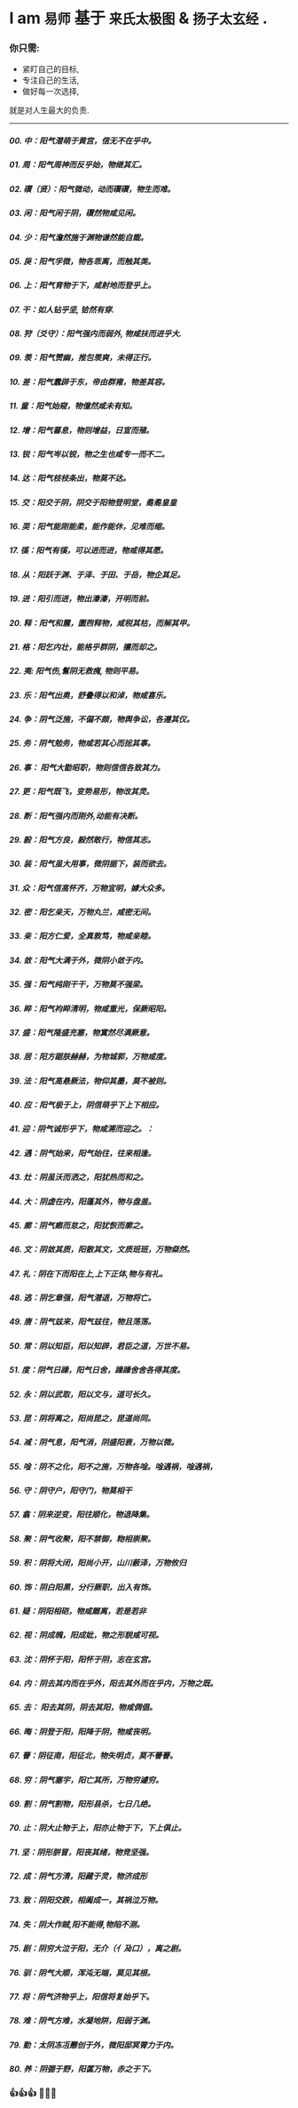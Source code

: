 # I am `易师` 基于 `来氏太极图` & `扬子太玄经` .

### 你只需:

- 紧盯自己的目标,
- 专注自己的生活,
- 做好每一次选择,

就是对人生最大的负责.

------

##### 00. 中：阳气潜萌于黄宫，信无不在乎中。
##### 01. 周：阳气周神而反乎始，物继其汇。
##### 02. 礥（贤）：阳气微动，动而礥礥，物生而难。
##### 03. 闲：阳气闲于阴，礥然物咸见闲。
##### 04. 少：阳气澹然施于渊物谦然能自韱。
##### 05. 戾：阳气孚微，物各乖离，而触其类。
##### 06. 上：阳气育物于下，咸射地而登乎上。
##### 07. 干：如人钻乎坚, 铪然有穿.
##### 08. 狩（爻守）：阳气强内而弱外, 物咸扶而进乎大.
##### 09. 羡：阳气赞幽，推包羡爽，未得正行。
##### 10. 差：阳气蠢辟于东，帝由群雍，物差其容。
##### 11. 童：阳气始窥，物僮然咸未有知。
##### 12. 增：阳气蕃息，物则增益，日宣而殖。
##### 13. 锐：阳气岑以锐，物之生也咸专一而不二。
##### 14. 达：阳气枝枝条出，物莫不达。
##### 15. 交：阳交于阴，阴交于阳物登明堂，矞矞皇皇
##### 16. 耎：阳气能刚能柔，能作能休，见难而缩。
##### 17. 徯：阳气有徯，可以进而进，物咸得其愿。
##### 18. 从：阳跃于渊、于泽、于田、于岳，物企其足。
##### 19. 进：阳引而进，物出溱溱，开明而前。
##### 20. 释：阳气和震，圜煦释物，咸税其枯，而解其甲。
##### 21. 格：阳乞内壮，能格乎群阴，攘而却之。
##### 22. 夷: 阳气伤,鬄阴无救瘣, 物则平易。
##### 23. 乐：阳气出奥，舒叠得以和淖，物咸喜乐。
##### 24. 争：阴气泛施，不偏不颇，物舆争讼，各遵其仪。
##### 25. 务：阴气勉务，物咸若其心而捴其事。
##### 26. 事： 阳气大勖昭职，物则信信各致其力。
##### 27. 更：阳气既飞，变势易形，物改其灵。
##### 28. 断：阳气强内而刚外,动能有决断。
##### 29. 毅：阳气方良，毅然敢行，物信其志。
##### 30. 装：阳气虽大用事，微阴据下，装而欲去。
##### 31. 众：阳气信高怀齐，万物宜明，嫭大众多。
##### 32. 密：阳乞亲天，万物丸兰，咸密无间。
##### 33. 亲：阳方仁爱，全真敦笃，物咸亲睦。
##### 34. 敛：阳气大满于外，微阴小敛于内。
##### 35. 强：阳气纯刚干干，万物莫不强梁。
##### 36. 睟：阳气袀睟清明，物咸重光，保厥昭阳。
##### 37. 盛：阳气隆盛充塞，物窴然尽满厥意。
##### 38. 居：阳方踞肤赫赫，为物城郭，万物咸度。
##### 39. 法：阳气高悬厥法，物仰其墨，莫不被则。
##### 40. 应：阳气极于上，阴信萌乎下上下相应。
##### 41. 迎：阴气诚形乎下，物咸溯而迎之。：
##### 42. 遇：阴气始来，阳气始往，往来相逢。
##### 43. 灶：阴虽沃而洒之，阳犹热而和之。
##### 44. 大：阴虚在内，阳蓬其外，物与盘盖。
##### 45. 廓：阴气瘱而怠之，阳犹恢而廓之。
##### 46. 文：阴敛其质，阳散其文，文质班班，万物粲然。
##### 47. 礼：阴在下而阳在上,上下正体,物与有礼。
##### 48. 逃：阴乞章强，阳气潜退，万物将亡。
##### 49. 唐：阴气兹来，阳气兹往，物且荡荡。
##### 50. 常：阴以知臣，阳以知辟，君臣之道，万世不易。
##### 51. 度：阴气日躁，阳气日舍，躁躁舍舍各得其度。
##### 52. 永：阴以武取，阳以文与，道可长久。
##### 53. 昆：阴将离之，阳尚昆之，昆道尚同。
##### 54. 减：阴气息，阳气消，阴盛阳衰，万物以微。
##### 55. 唫：阴不之化，阳不之施，万物各唫。唫遇祸，唫遇祸，
##### 56. 守：阴守户，阳守门，物莫相干
##### 57. 翕：阴来逆变，阳往顺化，物退降集。
##### 58. 聚：阴气收聚，阳不禁御，粅相崇聚。
##### 59. 积：阴将大闭，阳尚小开，山川薮泽，万物攸归
##### 60. 饰：阴白阳黑，分行厥职，出入有饰。
##### 61. 疑：阴阳相硙，物咸雕离，若是若非
##### 62. 视：阴成魄，阳成妣，物之形貌咸可视。
##### 63. 沈：阴怀于阳，阳怀于阴，志在玄宫。
##### 64. 内：阴去其内而在乎外，阳去其外而在乎内，万物之既。
##### 65. 去： 阳去其阴，阴去其阳，物咸倜倡。
##### 66. 晦：阴登于阳，阳降于阴，物咸丧明。
##### 67. 瞢：阴征南，阳征北，物失明贞，莫不瞢瞢。
##### 68. 穷：阴气塞宇，阳亡其所，万物穷遽穷。
##### 69. 割：阴气割物，阳形县杀，七日几绝。
##### 70. 止：阴大止物于上，阳亦止物于下，下上俱止。
##### 71. 坚：阴形胼冒，阳丧其绪，物竞坚强。
##### 72. 成：阴气方清，阳藏于灵，物济成形
##### 73. 致：阴阳交跌，相阖成一，其祸泣万物。
##### 74. 失：阴大作贼,阳不能得,物陷不测。
##### 75. 剧：阴穷大泣于阳，无介（亻夃口），离之剧。
##### 76. 驯：阴气大顺，浑沌无端，莫见其根。
##### 77. 将：阴气济物乎上，阳信将复始乎下。
##### 78. 难：阴气方难，水凝地阱，阳弱于渊。
##### 79. 勤：太阴冻冱戁创于外，微阳邸冥膂力于内。
##### 80. 养：阴弸于野，阳蓲万物，赤之于下。

### 👍👍👍 👋👋👋
